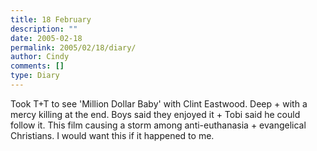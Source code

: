```yaml
---
title: 18 February
description: ""
date: 2005-02-18
permalink: 2005/02/18/diary/
author: Cindy
comments: []
type: Diary
---
```


Took T+T to see 'Million Dollar Baby' with Clint Eastwood. Deep + with a mercy killing at the end. Boys said they enjoyed it + Tobi said he could follow it. This film causing a storm among anti-euthanasia + evangelical Christians. I would want this if it happened to me.
